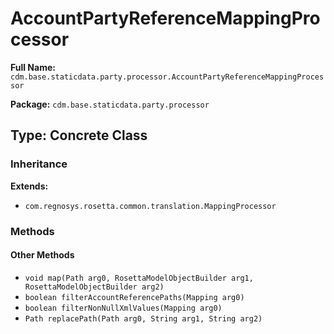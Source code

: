 # AccountPartyReferenceMappingProcessor

**Full Name:** `cdm.base.staticdata.party.processor.AccountPartyReferenceMappingProcessor`

**Package:** `cdm.base.staticdata.party.processor`

## Type: Concrete Class

### Inheritance

**Extends:**
- `com.regnosys.rosetta.common.translation.MappingProcessor`

### Methods

#### Other Methods

- `void map(Path arg0, RosettaModelObjectBuilder arg1, RosettaModelObjectBuilder arg2)`
- `boolean filterAccountReferencePaths(Mapping arg0)`
- `boolean filterNonNullXmlValues(Mapping arg0)`
- `Path replacePath(Path arg0, String arg1, String arg2)`

